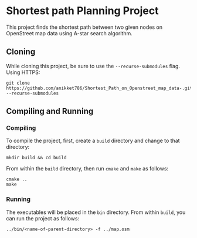 # Shortest path Planning Project 

This project finds the shortest path between two given nodes on OpenStreet map data using A-star search algorithm.

## Cloning

While cloning this project, be sure to use the `--recurse-submodules` flag. Using HTTPS:
```
git clone https://github.com/anikket786/Shortest_Path_on_Openstreet_map_data-.git. --recurse-submodules
```

## Compiling and Running

### Compiling
To compile the project, first, create a `build` directory and change to that directory:
```
mkdir build && cd build
```
From within the `build` directory, then run `cmake` and `make` as follows:
```
cmake ..
make
```
### Running
The executables will be placed in the `bin` directory. From within `build`, you can run the project as follows:
```
../bin/<name-of-parent-directory> -f ../map.osm
```
